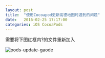 ```yaml
---
layout: post
title:  "使用Cocoapod更新高德地图时遇到的问题"
date:   2016-02-25 17:17:00
categories: iOS CocoaPods
---
```


需要将下图红框内?的文件重新加入

![pods-update-gaode](https://raw.githubusercontent.com/kikidesign/kikidesign.github.io/master/_image/pods.png)